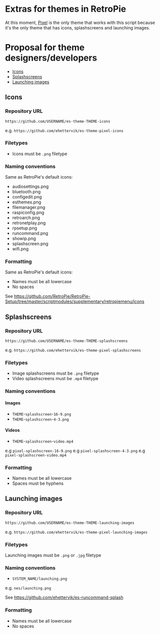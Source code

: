 # Extras for themes in RetroPie

At this moment, [Pixel](https://github.com/ehettervik/es-theme-pixel) is the only theme that works with this script because it's the only theme that has icons, splashscreens and launching images.

# Proposal for theme designers/developers

* [Icons](#icons)
* [Splashscreens](#splashscreens)
* [Launching images](#launching-images)

## Icons

### Repository URL

`https://github.com/USERNAME/es-theme-THEME-icons`

e.g. `https://github.com/ehettervik/es-theme-pixel-icons`

### Filetypes

* Icons must be `.png` filetype

### Naming conventions

Same as RetroPie's default icons:

* audiosettings.png
* bluetooth.png
* configedit.png
* esthemes.png
* filemanager.png
* raspiconfig.png
* retroarch.png
* retronetplay.png
* rpsetup.png
* runcommand.png
* showip.png
* splashscreen.png
* wifi.png

### Formatting

Same as RetroPie's default icons:

* Names must be all lowercase
* No spaces

See https://github.com/RetroPie/RetroPie-Setup/tree/master/scriptmodules/supplementary/retropiemenu/icons

## Splashscreens

### Repository URL

`https://github.com/USERNAME/es-theme-THEME-splashscreens`

e.g. `https://github.com/ehettervik/es-theme-pixel-splashscreens`

### Filetypes

* Image splashscreens must be `.png` filetype
* Video splashscreens must be `.mp4` filetype

### Naming conventions

#### Images

* `THEME`-`splashscreen`-`16-9.png`
* `THEME`-`splashscreen`-`4-3.png`

#### Videos

* `THEME`-`splashscreen`-`video.mp4`

e.g `pixel-splashscreen-16-9.png`
e.g `pixel-splashscreen-4-3.png`
e.g `pixel-splashscreen-video.mp4`

### Formatting

* Names must be all lowercase
* Spaces must be hyphens

## Launching images

### Repository URL

`https://github.com/USERNAME/es-theme-THEME-launching-images`

e.g. `https://github.com/ehettervik/es-theme-pixel-launching-images`

### Filetypes

Launching images must be `.png` or `.jpg` filetype

### Naming conventions

* `SYSTEM_NAME/launching.png`

e.g. `nes/launching.png`

See https://github.com/ehettervik/es-runcommand-splash

### Formatting

* Names must be all lowercase
* No spaces
